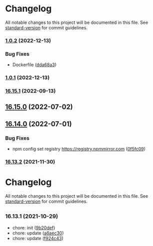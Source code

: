 # Changelog

All notable changes to this project will be documented in this file. See [standard-version](https://github.com/conventional-changelog/standard-version) for commit guidelines.

### [1.0.2](https://github.com/sqlwwx/docker-node/compare/v1.0.1...v1.0.2) (2022-12-13)


### Bug Fixes

* Dockerfile ([dda68a3](https://github.com/sqlwwx/docker-node/commit/dda68a337f7631afc1ef05cc8d40d5ebde71aff8))

### [1.0.1](https://github.com/sqlwwx/docker-node/compare/v16.15.1...v1.0.1) (2022-12-13)

### [16.15.1](https://github.com/sqlwwx/docker-node/compare/v16.15.0...v16.15.1) (2022-09-13)

## [16.15.0](https://github.com/sqlwwx/docker-node/compare/v16.14.0...v16.15.0) (2022-07-02)

## [16.14.0](https://github.com/sqlwwx/docker-node/compare/v16.13.2...v16.14.0) (2022-07-01)


### Bug Fixes

* npm config set registry https://registry.npmmirror.com ([0f5fc09](https://github.com/sqlwwx/docker-node/commit/0f5fc0994b46b29da3915ce6767d588359961f71))

### [16.13.2](https://github.com/sqlwwx/docker-node/compare/v16.13.1...v16.13.2) (2021-11-30)

# Changelog

All notable changes to this project will be documented in this file. See [standard-version](https://github.com/conventional-changelog/standard-version) for commit guidelines.

## <small>16.13.1 (2021-10-29)</small>

* chore: init ([9b20def](https://github.com/sqlwwx/docker-node/commit/9b20def))
* chore: update ([a6aec30](https://github.com/sqlwwx/docker-node/commit/a6aec30))
* chore: update ([f924c43](https://github.com/sqlwwx/docker-node/commit/f924c43))
